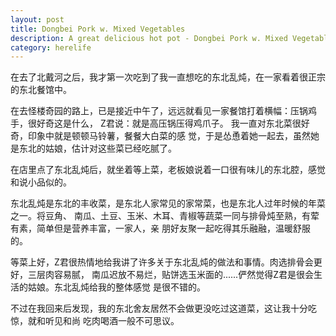```yaml
---
layout: post
title: Dongbei Pork w. Mixed Vegetables 
description: A great delicious hot pot - Dongbei Pork w. Mixed Vegetables.
category: herelife
---
```


在去了北戴河之后，我才第一次吃到了我一直想吃的东北乱炖，在一家看着很正宗的东北餐馆中。

在去怪楼奇园的路上，已是接近中午了，远远就看见一家餐馆打着横幅：压锅鸡手，很好奇这是什么，
Z君说：就是高压锅压得鸡爪子。 我一直对东北菜很好奇，印象中就是顿顿马铃薯，餐餐大白菜的感
觉，于是怂恿着她一起去，虽然她是东北的姑娘，估计对这些菜已经吃腻了。

在店里点了东北乱炖后，就坐着等上菜，老板娘说着一口很有味儿的东北腔，感觉和说小品似的。

东北乱炖是东北的丰收菜，是东北人家常见的家常菜，也是东北人过年时候的年菜之一。将豆角、
南瓜、土豆、玉米、木耳、青椒等蔬菜一同与排骨炖至熟，有荤有素，简单但是营养丰富，一家人，亲
朋好友聚一起吃得其乐融融，温暖舒服的。

等菜上好，Z君很热情地给我讲了许多关于东北乱炖的做法和事情。肉选排骨会更好，三层肉容易腻，
南瓜迟放不易烂，贴饼选玉米面的......俨然觉得Z君是很会生活的姑娘。东北乱炖给我的整体感觉
是很不错的。

不过在我回来后发现，我的东北舍友居然不会做更没吃过这道菜，这让我十分吃惊，就和听见和尚
吃肉喝酒一般不可思议。
